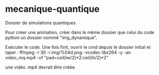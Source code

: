 # mecanique-quantique
Dossier de simulations quantiques

Pour créer une animation, créer dans le même dossier que celui du code python un dossier nommé "img_dynamique".

Exécuter le code. Une fois finit, ouvrir le cmd depuis le dossier initial et taper  :
    ffmpeg -r 30 -i img/%04d.png -vcodec libx264 -y -an video_mq.mp4 -vf "pad=ceil(iw/2)*2:ceil(ih/2)*2"

une vidéo .mp4 devrait être créée.
